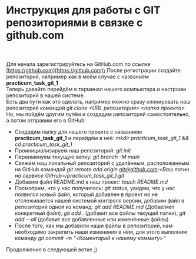 # Инструкция для работы с GIT репозиториями в связке с github.com
\
\
Для начала зарегистрируйтесь на GitHub.com по ссылке [https://github.com](https://github.com)\
После регистрации создайте репозиторий, например как в моём случае с названием **practicum_task_git_1**\
Теперь давайте перейдём в терминал нашего компьютера и настроим репозиторий в нашей системе.\
Есть два пути как это сделать, например можно сразу клонировать наш репозиторий командой *git clone <URL репозитория> <папка проекта>*\
Но, мы пойдём другим путём и создадим репозиторий самостоятельно, а потом отправим его в GitHub:
 - Создадим папку для нашего проекта с названием **practicum_task_git_1** и перейдём в неё: *mkdir practicum_task_git_1 && cd practicum_task_git_1*
 - Проинициализируем наш репозиторий: *git init*
 - Переименуем текущую ветку: *git branch -M main*
 - Свяжем наш локальный репозиторий с удалённым, расположенным на GitHub командой *git remote add origin git@github.com:<Ваш логин на сервисе GitHub>/practicum_task_git_1.git*
 - Добавим файл README.md в наш проект: *touch README.md*
 - Посмотрим, что у нас получилось: *git status*, увидем, что у нас появился новый файл, который добавлен в проект но не отслеживается нашей системой контроля версии, добавим файл в репозиторий одной из команд: *git add README.md* (Добавляет конкретный файл), *git add .* (добавит все файлы текущей папки), *git add --all* (добавит все добавленные или изменённые файлы)
 - После того, как мы добавили наши файлы в репозиторий, нам необходимо закрепить наши изменения в нём, для этого выполним команду *git commit -m "<Коментарий к нашему коммиту>"*
 
Продолжение в следующей ветке ;)
